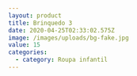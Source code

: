 ```yaml
---
layout: product
title: Brinquedo 3
date: 2020-04-25T02:33:02.575Z
image: /images/uploads/bg-fake.jpg
value: 15
categories:
  - category: Roupa infantil
---
```

